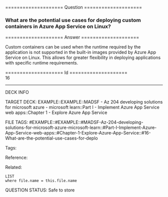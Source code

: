 ==================== Question ====================  

### What are the potential use cases for deploying custom containers in Azure App Service on Linux?  

==================== Answer ====================  

Custom containers can be used when the runtime required by the application is not supported in the built-in images provided by Azure App Service on Linux. This allows for greater flexibility in deploying applications with specific runtime requirements.

==================== Id ====================  
16

---

DECK INFO

TARGET DECK: EXAMPLE::EXAMPLE::MADSF - Az 204 developing solutions for microsoft azure - microsoft learn::Part I - Implement Azure App Service web apps::Chapter 1 - Explore Azure App Service

FILE TAGS: #EXAMPLE::#EXAMPLE::#MADSF-Az-204-developing-solutions-for-microsoft-azure-microsoft-learn::#Part-I-Implement-Azure-App-Service-web-apps::#Chapter-1-Explore-Azure-App-Service::#16-What-are-the-potential-use-cases-for-deplo

Tags:

Reference:

Related:

```dataview
LIST
where file.name = this.file.name
```
QUESTION STATUS: Safe to store
